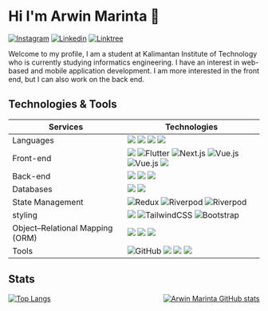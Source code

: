 # Hi I'm Arwin Marinta 👋

[![Instagram](https://img.shields.io/badge/instagram-%23E4405F.svg?&style=for-the-badge&logo=instagram&logoColor=white)](https://www.instagram.com/wynnn_1/)
[![Linkedin](https://img.shields.io/badge/linkedin-%230077B5.svg?&style=for-the-badge&logo=linkedin&logoColor=white)](https://www.linkedin.com/in/arwin-marinta-95512a256/)
[![Linktree](https://img.shields.io/badge/Linktree-%23FF0000.svg?&style=for-the-badge&logo=tree&logoColor=white)](https://link-tree.arwinmarinta.com/)





Welcome to my profile, I am a student at Kalimantan Institute of Technology who is currently studying informatics engineering. I have an interest in web-based and mobile application development. I am more interested in the front end, but I can also work on the back end.

## Technologies & Tools
| Services                        | Technologies                                                                                                                                                                              
| --------------------------------|-------------------------------------------------------------------------------------------------------------------------------------------------------------------------------------------
| Languages                       | ![](https://img.shields.io/badge/javascript%20-%23323330.svg?&style=for-the-badge&logo=javascript&logoColor=%23F7DF1E) ![](https://img.shields.io/badge/python%20-%2314354C.svg?&style=for-the-badge&logo=python&logoColor=white) ![](https://img.shields.io/badge/dart%20-%232682d4.svg?&style=for-the-badge&logo=dart&logoColor=white) ![](https://img.shields.io/badge/typescript%20-%23007ACC.svg?&style=for-the-badge&logo=typescript&logoColor=white)
| Front-end                       | ![](https://img.shields.io/badge/react%20-%233e93c0.svg?&style=for-the-badge&logo=react&logoColor=white) ![Flutter](https://img.shields.io/badge/flutter-%2302569B.svg?style=for-the-badge&logo=flutter&logoColor=white) ![Next.js](https://img.shields.io/badge/next.js-%23000000.svg?style=for-the-badge&logo=next.js&logoColor=white) ![Vue.js](https://img.shields.io/badge/vue.js-%234FC08D.svg?style=for-the-badge&logo=vue.js&logoColor=white) ![Vue.js](https://img.shields.io/badge/html5-%23E34F26.svg?&style=for-the-badge&logo=html5&logoColor=white) ![](https://img.shields.io/badge/django-%23092E20.svg?&style=for-the-badge&logo=django&logoColor=white) 
| Back-end                        | ![](https://img.shields.io/badge/express-js%20-%23404d59.svg?&style=for-the-badge) ![](https://img.shields.io/badge/django-%23092E20.svg?&style=for-the-badge&logo=django&logoColor=white) ![](https://img.shields.io/badge/nestjs%20-%23FF2D20.svg?&style=for-the-badge&logo=nestjs&logoColor=white)
| Databases                       | ![](https://img.shields.io/badge/mysql-%2300f.svg?&style=for-the-badge&logo=mysql&logoColor=white) ![](https://img.shields.io/badge/postgresql-%23336791.svg?&style=for-the-badge&logo=postgresql&logoColor=white) 
| State Management | ![Redux](https://img.shields.io/badge/redux-%23764ABC.svg?style=for-the-badge&logo=redux&logoColor=white) ![Riverpod](https://img.shields.io/badge/riverpod-%23007AFF.svg?style=for-the-badge&logoColor=white) ![Riverpod](https://img.shields.io/badge/bloc-%230098DB.svg?&style=for-the-badge&logo=bloc&logoColor=white)
| styling                         | ![](https://img.shields.io/badge/CSS-%231E90FF.svg?style=for-the-badge&logo=css&logoColor=white) ![TailwindCSS](https://img.shields.io/badge/tailwindcss-%2338B2AC.svg?style=for-the-badge&logo=tailwind-css&logoColor=white) ![Bootstrap](https://img.shields.io/badge/bootstrap-%23563D7C.svg?style=for-the-badge&logo=bootstrap&logoColor=white)
| Object–Relational Mapping (ORM) | ![](https://img.shields.io/badge/Prisma-%23D14F72.svg?style=for-the-badge&logo=prisma&logoColor=white) ![](https://img.shields.io/badge/Sequelize-%234B8BBE.svg?style=for-the-badge&logo=sequelize&logoColor=white) ![](https://img.shields.io/badge/TypeORM-%23FF0000.svg?style=for-the-badge&logo=typeorm&logoColor=white)
| Tools                           | ![GitHub](https://img.shields.io/badge/github-%23121011.svg?style=for-the-badge&logo=github&logoColor=white) ![](https://img.shields.io/badge/git%20-%23F05033.svg?&style=for-the-badge&logo=git&logoColor=white) ![](https://img.shields.io/badge/Figma-%230077B5.svg?style=for-the-badge&logo=figma&logoColor=white) ![](https://img.shields.io/badge/Postman-%23FF6C37.svg?style=for-the-badge&logo=postman&logoColor=white)
                                       
                                                                                                                                                                                                                              
## Stats
<div  style="display: flex; flex-direction: row; justify-content: space-between;">
  <a href="https://github.com/ArwinMarinta">
    <img src="https://github-readme-stats-eight-theta.vercel.app/api/top-langs/?username=arwinmarinta&layout=compact&langs_count=8&card_width=445px&theme=material-palenight" alt="Top Langs">
  </a>
  <a href="https://github.com/ArwinMarinta/">
    <img src="https://github-readme-stats-eight-theta.vercel.app/api?username=arwinmarinta&show_icons=true&include_all_commits=true&count_private=true&theme=material-palenight" alt="Arwin Marinta GitHub stats">
  </a>
</div>

